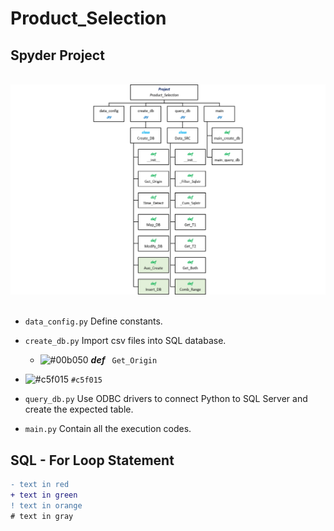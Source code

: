 # Product_Selection

## Spyder Project
<br>
<div align=center><img src="https://github.com/lclh813/Product_Selection/blob/master/0_Pic/P_0_Project_Structure.png"/></div>
<br>

- ```data_config.py``` Define constants.
- ```create_db.py``` Import csv files into SQL database.
  * ![#00b050](https://placehold.it/15/00b050/000000?text=+) ***def*** ``` Get_Origin```

- ![#c5f015](https://placehold.it/15/c5f015/000000?text=+) `#c5f015`

- ```query_db.py``` Use ODBC drivers to connect Python to SQL Server and create the expected table.
- ```main.py``` Contain all the execution codes.

## SQL - For Loop Statement



```diff
- text in red
+ text in green
! text in orange
# text in gray
```
